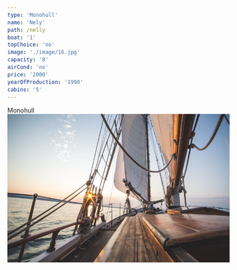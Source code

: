 ```yaml
---
type: 'Monohull'
name: 'Nely'
path: /nelly
boat: '1'
topChoice: 'no'
image: './image/16.jpg'
capacity: '8'
airCond: 'no'
price: '2000'
yearOfProduction: '1998'
cabins: '5'
---
```


Monohull 
<img src="./image/16.jpg" alt="Title"/>
